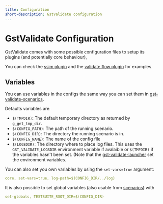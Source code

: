 ```yaml
---
title: Configuration
short-description: GstValidate configuration
...
```


# GstValidate Configuration

GstValidate comes with some possible configuration files
to setup its plugins (and potentially core behaviour),

You can check the [ssim plugin](plugins/ssim.md)
and the [validate flow plugin](plugins/validateflow.md)
for examples.


## Variables

You can use variables in the configs the same way you can
set them in [gst-validate-scenarios](gst-validate-scenarios.md).

Defaults variables are:

- `$(TMPDIR)`: The default temporary directory as returned by `g_get_tmp_dir`.
- `$(CONFIG_PATH)`: The path of the running scenario.
- `$(CONFIG_DIR)`: The directory the running scenario is in.
- `$(CONFIG_NAME)`: The name of the config file
- `$(LOGSDIR)`: The directory where to place log files. This uses the
   `GST_VALIDATE_LOGSDIR` environment variable if avalaible or `$(TMPDIR)`
   if the variables hasn't been set. (Note that the
   [gst-validate-launcher](gst-validate-launcher.md) set the environment
   variables.

You can also set you own variables by using the `set-vars=true` argument:

``` yaml
core, set-vars=true, log-path=$(CONFIG_DIR/../log)
```

It is also possible to set global variables (also usable from [scenarios](gst-validate-scenarios.md))
with

``` yaml
set-globals, TESTSUITE_ROOT_DIR=$(CONFIG_DIR)
```